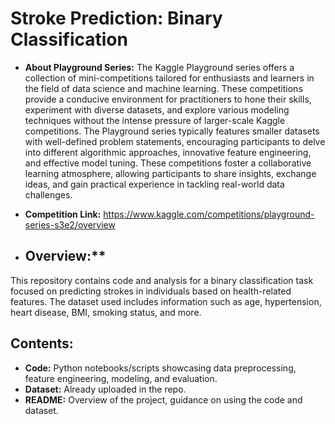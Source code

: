 # Stroke Prediction: Binary Classification
- **About Playground Series:** The Kaggle Playground series offers a collection of mini-competitions tailored for enthusiasts and learners in the field of data science and machine learning. These competitions provide a conducive environment for practitioners to hone their skills, experiment with diverse datasets, and explore various modeling techniques without the intense pressure of larger-scale Kaggle competitions. The Playground series typically features smaller datasets with well-defined problem statements, encouraging participants to delve into different algorithmic approaches, innovative feature engineering, and effective model tuning. These competitions foster a collaborative learning atmosphere, allowing participants to share insights, exchange ideas, and gain practical experience in tackling real-world data challenges.

- **Competition Link:** https://www.kaggle.com/competitions/playground-series-s3e2/overview
- ## Overview:**
This repository contains code and analysis for a binary classification task focused on predicting strokes in individuals based on health-related features. The dataset used includes information such as age, hypertension, heart disease, BMI, smoking status, and more.

## Contents:
- **Code:** Python notebooks/scripts showcasing data preprocessing, feature engineering, modeling, and evaluation.
- **Dataset:** Already uploaded in the repo.
- **README:** Overview of the project, guidance on using the code and dataset.